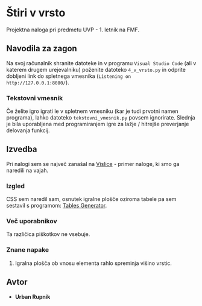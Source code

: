 # Štiri v vrsto
Projektna naloga pri predmetu UVP - 1. letnik na FMF.

## Navodila za zagon
Na svoj računalnik shranite datoteke in v programu `Visual Studio Code` (ali v katerem drugem urejevalniku) poženite datoteko `4_v_vrsto.py` in odprite dobljeni link do spletnega vmesnika (`Listening on http://127.0.0.1:8080/`).

### Tekstovni vmesnik
Če želite igro igrati le v spletnem vmesniku (kar je tudi prvotni namen programa), lahko datoteko `tekstovni_vmesnik.py` povsem ignorirate. Slednja je bila uporabljena med programiranjem igre za lažje / hitrejše preverjanje delovanja funkcij.

## Izvedba
Pri nalogi sem se največ zanašal na [Vislice](https://github.com/UrbanRupnik/Vislice) - primer naloge, ki smo ga naredili na vajah.

### Izgled
CSS sem naredil sam, osnutek igralne plošče oziroma tabele pa sem sestavil s programom: [Tables Generator](https://www.tablesgenerator.com/).

### Več uporabnikov
Ta različica piškotkov ne vsebuje.

### Znane napake
1. Igralna plošča ob vnosu elementa rahlo spreminja višino vrstic.

## Avtor
* **Urban Rupnik**